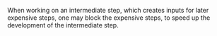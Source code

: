 When working on an intermediate step, which creates inputs for later expensive steps,
one may block the expensive steps, to speed up the development of the intermediate step.
